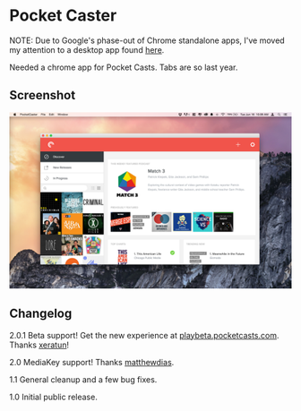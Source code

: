 Pocket Caster
======

NOTE: Due to Google's phase-out of Chrome standalone apps, I've moved my attention to a desktop app found [here](https://github.com/jomurgel/PocketCasterApp).

Needed a chrome app for Pocket Casts. Tabs are so last year.

## Screenshot
![Screenshot](assets/pocketcaster_window.png)

Changelog
------------
2.0.1 Beta support! Get the new experience at [playbeta.pocketcasts.com](https://playbeta.pocketcasts.com).  Thanks [xeratun](https://github.com/xeratun)!

2.0 MediaKey support! Thanks [matthewdias](https://github.com/matthewdias).

1.1 General cleanup and a few bug fixes.  

1.0 Initial public release.
